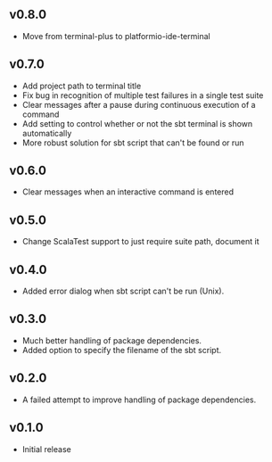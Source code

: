 ## v0.8.0
* Move from terminal-plus to platformio-ide-terminal

## v0.7.0
* Add project path to terminal title
* Fix bug in recognition of multiple test failures in a single test suite
* Clear messages after a pause during continuous execution of a command
* Add setting to control whether or not the sbt terminal is shown automatically
* More robust solution for sbt script that can't be found or run

## v0.6.0
* Clear messages when an interactive command is entered

## v0.5.0
* Change ScalaTest support to just require suite path, document it

## v0.4.0
* Added error dialog when sbt script can't be run (Unix).

## v0.3.0
* Much better handling of package dependencies.
* Added option to specify the filename of the sbt script.

## v0.2.0
* A failed attempt to improve handling of package dependencies.

## v0.1.0
* Initial release
